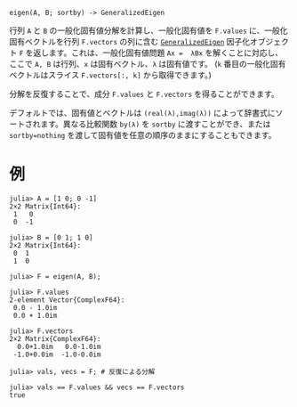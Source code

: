 ```
eigen(A, B; sortby) -> GeneralizedEigen
```

行列 `A` と `B` の一般化固有値分解を計算し、一般化固有値を `F.values` に、一般化固有ベクトルを行列 `F.vectors` の列に含む [`GeneralizedEigen`](@ref) 因子化オブジェクト `F` を返します。これは、一般化固有値問題 `Ax =  λBx` を解くことに対応し、ここで `A, B` は行列、`x` は固有ベクトル、`λ` は固有値です。 (`k` 番目の一般化固有ベクトルはスライス `F.vectors[:, k]` から取得できます。)

分解を反復することで、成分 `F.values` と `F.vectors` を得ることができます。

デフォルトでは、固有値とベクトルは `(real(λ),imag(λ))` によって辞書式にソートされます。異なる比較関数 `by(λ)` を `sortby` に渡すことができ、または `sortby=nothing` を渡して固有値を任意の順序のままにすることもできます。

# 例

```jldoctest
julia> A = [1 0; 0 -1]
2×2 Matrix{Int64}:
 1   0
 0  -1

julia> B = [0 1; 1 0]
2×2 Matrix{Int64}:
 0  1
 1  0

julia> F = eigen(A, B);

julia> F.values
2-element Vector{ComplexF64}:
 0.0 - 1.0im
 0.0 + 1.0im

julia> F.vectors
2×2 Matrix{ComplexF64}:
  0.0+1.0im   0.0-1.0im
 -1.0+0.0im  -1.0-0.0im

julia> vals, vecs = F; # 反復による分解

julia> vals == F.values && vecs == F.vectors
true
```
